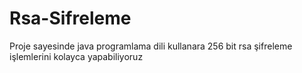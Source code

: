 # Rsa-Sifreleme
Proje sayesinde java programlama dili kullanara 256 bit rsa şifreleme işlemlerini kolayca yapabiliyoruz
